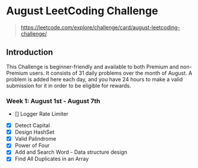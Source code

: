 # August LeetCoding Challenge

> https://leetcode.com/explore/challenge/card/august-leetcoding-challenge/

## Introduction
This Challenge is beginner-friendly and available to both Premium and non-Premium users. It consists of 31 daily problems over the month of August. A problem is added here each day, and you have 24 hours to make a valid submission for it in order to be eligible for rewards.

### Week 1: August 1st - August 7th
- [] Logger Rate Limiter
- [x] Detect Capital
- [x] Design HashSet
- [x] Valid Palindrome
- [x] Power of Four
- [x] Add and Search Word - Data structure design
- [x] Find All Duplicates in an Array

